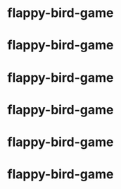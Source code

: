 # flappy-bird-game
# flappy-bird-game
# flappy-bird-game
# flappy-bird-game
# flappy-bird-game
# flappy-bird-game
